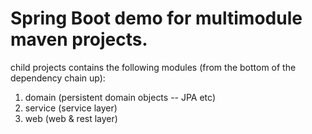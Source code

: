Spring Boot demo for multimodule maven projects.
=====

child projects contains the following modules (from the bottom of the dependency chain up):

 1. domain (persistent domain objects -- JPA etc)
 2. service (service layer)
 3. web (web & rest layer)